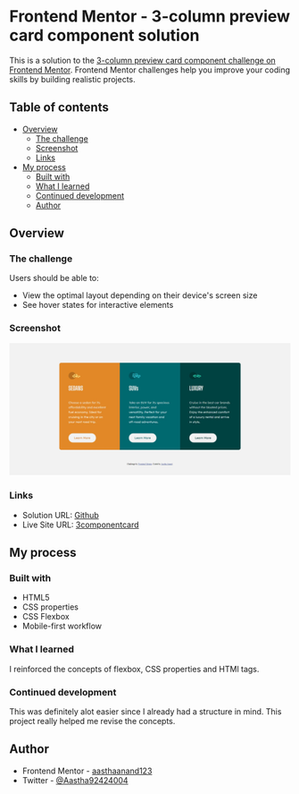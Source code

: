 # Frontend Mentor - 3-column preview card component solution

This is a solution to the [3-column preview card component challenge on Frontend Mentor](https://www.frontendmentor.io/challenges/3column-preview-card-component-pH92eAR2-). Frontend Mentor challenges help you improve your coding skills by building realistic projects.

## Table of contents

- [Overview](#overview)
  - [The challenge](#the-challenge)
  - [Screenshot](#screenshot)
  - [Links](#links)
- [My process](#my-process)
  - [Built with](#built-with)
  - [What I learned](#what-i-learned)
  - [Continued development](#continued-development)
  - [Author](#author)

## Overview

### The challenge

Users should be able to:

- View the optimal layout depending on their device's screen size
- See hover states for interactive elements

### Screenshot

![Screenshot](./images/screenshotcomponent.jpg)

### Links

- Solution URL: [Github](https://github.com/aasthaanand123/Project-2)
- Live Site URL: [3componentcard](https://3componentcard.netlify.app/)

## My process

### Built with

- HTML5
- CSS properties
- CSS Flexbox
- Mobile-first workflow

### What I learned

I reinforced the concepts of flexbox, CSS properties and HTMl tags.

### Continued development

This was definitely alot easier since I already had a structure in mind. This project really helped me revise the concepts.

## Author

- Frontend Mentor - [aasthaanand123](https://www.frontendmentor.io/profile/aasthaanand123)
- Twitter - [@Aastha92424004](https://www.twitter.com/@Aastha92424004)
